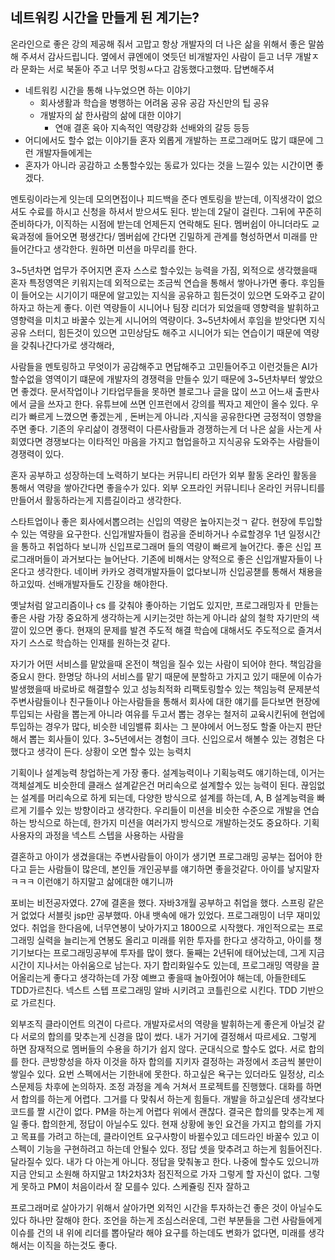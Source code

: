 ## 네트워킹 시간을 만들게 된 계기는?
온라인으로 좋은 강의 제공해 줘서 고맙고
항상 개발자의 더 나은 삶을 위해서 좋은 말씀 해 주셔서 감사드립니다.
옆에서 큐엔에이 엿듯던 비개발자인 사람이 듣고 너무 개발ㅈ라 문화는 서로 북돋아 주고 너무 멋힝ㅆ다고 감동했다고했따.
답변해주셔


- 네트워킹 시간을 통해 나누었으면 하는 이야기
    - 회사생활과 학습을 병행하는 어려움 공유 공감 자신만의 팁 공유
    - 개발자의 삶 한사람의 삶에 대한 이야기
        - 연애 결혼 육아 지속적인 역량강화 선배와의 갈등 등등
- 어디에서도 할수 없는 이야기들 혼자 외롭게 개발하는 프로그래머도 많기 떄문에 그런 개발자들에게는
- 혼자가 아니라 공감하고 소통할수있는 동료가 있다는 것을 느낄수 있는 시간이면 좋겠다.


멘토링이라는게 잇는데 모의면접이나 피드백을 준다 멘토링을 받는데, 이직생각이 없으셔도
수료를 하시고 신청을 하셔서 받으셔도 된다. 받는데 2달이 걸린다. 그뒤에 꾸준히 준비하다가, 이직하는 시점에 받는데
언제든지 연락해도 된다. 멤버쉽이 아니더라도 교육과정에 들어오면 평생간다/ 멤버쉽에 간다면 긴밀하게 
관계를 형성하면서 미래를 만들어간다고 생각한다. 원하면 미션을 마무리를 한다.

3~5년차면 업무가 주어지면 혼자 스스로 할수있는 능력을 가짐, 외적으로 생각했을때 혼자 특정영역은 키워지는데
외적으로는 조금씩 연습을 통해서 쌓아나가면 좋다. 후임들이 들어오는 시기이기 때문에 알고있는 지식을 공유하고
힘든것이 있으면 도와주고 같이하자고 하는게 좋다.
이런 역량들이 시니어나 팀장 리더가 되었을때 영향력을 발휘하고 영향력을 미치고 바꿀수 있는게 시니어의 역량이다.
3~5년차에서 후임을 받앗다면 지식공유 스터디, 힘든것이 있으면 고민상담도 해주고 시니어가 되는 연습이기 때문에 역량을 갖춰나간다가로
생각해라,

사람들을 멘토링하고 무엇이가 공감해주고 면답해주고 고민들어주고 이런것들은 AI가 할수없을 영역이기 떄문에 개발자의 
경쟁력을 만들수 있기 때문에 3~5년차부터 쌓았으면 좋겠다.
문서작업이나 기타업무들을 못하면 블로그나 글을 많이 쓰고 어느새 출판사에서 글을 쓰자고 한다.
유튜브에 쓰면 인프런에서 강의를 찍자고 제안이 올수 있다. 
우리가 빠르게 느꼈으면 좋겠는게 , 돈버는게 아니라 ,지식을 공유한다면 긍정적이 영향을 주면 
좋다. 기존의 우리삶이 경쟁력이 다른사람들과 경쟁하는게 더 나은 삶을 사는게 사회였다면
경쟁보다는 이타적인 마음을 가지고 협업을하고 지식공유 도와주는 사람들이 경쟁력이 있다.

혼자 공부하고 성장하는데 노력하기 보다는 커뮤니티 라던가 외부 활동 온라인 활동을 통해서 역량을 쌓아간다면
좋을수가 있다. 외부 오프라인 커뮤니티나 온라인 커뮤니티를 만들어서 활동하라는게 지름길이라고 생각한다.

스타트업이나 좋은 회사에서뽑으려는 신입의 역량은 높아지는것ㄱ 같다. 현장에 투입할수 있는 역량을 요구한다.
신입개발자들이 컴공을 준비하거나 수료할경우 1년 일정시간을 통하고 취업하다 보니까 신입프로그래머 들의 역량이
빠르게 늘어간다. 좋은 신입 프로그래머들이 과거보다는 늘어난다.
기존에 비해서는 양적으로 좋은 신입개발자들이 나온다고 생각한다. 네이버 카카오 경력개발자들이 없다보니까
신입공챋를 통해서 채용을 하고있따. 선배개발자들도 긴장을 해야한다.

옛날처럼 알고리즘이나 cs 를 갖춰야 좋아하는 기업도 있지만, 프로그래밍자ㅔ 만들는 좋은 사람
가장 중요하게 생각하는게 시키는것만 하는게 아니라 삶의 철학 자기만의 색깔이 있으면 좋다.
현재의 문제를 발견 주도적 해결 학습에 대해서도 주도적으로 즐겨서 자기 스스로 학습하는 인재를 원하는것 같다.


자기가 어떤 서비스를 맡았을때 온전이 책임을 질수 있는 사람이 되어야 한다.
책임감을 중요시 한다. 한명당 하나의 서비스를 맡기 때문에 분할하고 가지고 있기 때문에
이슈가 발생했을때 바로바로 해결할수 있고 성능최적화 리팩토링할수 있는 책임능력 문제분석
주변사람들이나 친구들이나 아는사람들을 통해서 회사에 대한 얘기를 듣다보면
현장에 투입되는 사람을 뽑는게 아니라 여유를 두고서 뽑는 경우는 철저히 교육시킨뒤에 현업에 투입하는 경우가
많다, 비슷한 네임밸류 회사는 그 분야에서 어느정도 할줄 아는지 판단해서 뽑는 회사들이 있다.
3~5년에서는 경험이 크다. 신입으로서 해볼수 있는 경험은 다했다고 생각이 든다.
상황이 오면 할수 있는 능력치

기획이나 설계능력 창업하는게 가장 좋다. 설계능력이나 기획능력도 얘기하는데, 이거는 객체설계도 비슷한데
클래스 설계같은건 머리속으로 설계할수 있는 능력이 된다. 끊임없는 설계를 머리속으로 하게 되는데,
다양한 방식으로 설계를 하는데,  A, B 설계능력을 빠르게 기를수 있는 방향이라고 생각한다.
우리들이 미션을 비슷한 수준으로 개발을 연습하는 방식으로 하는데, 한가지 미션을 여러가지 방식으로 개발하는것도
중요하다. 기획 사용자의 과정을 넥스트 스텝을 사용하는 사람을 

결혼하고 아이가 생겼을대는 주변사람들이 아이가 생기면 프로그래밍 공부는 접어야 한다고 듣는 사람들이 많은데,
본인들 개인공부를 얘기하면 좋을것같다. 아이를 낳지말자 ㅋㅋㅋ 이런얘기 하지말고 삶에대한 얘기니까

포비는 비전공자였다. 27에 결혼을 했다. 자바3개월 공부하고 취업을 했다. 스프링 같은거 없었다 서블릿 jsp만 공부했따.
아내 뱃속에 애가 있었다. 프로그래밍이 너무 재미있었다. 취업을 한다음에, 너무연봉이 낮아가지고 1800으로 시작했다.
개인적으로는 프로그래밍 실력을 늘리는게 연봉도 올리고 미래를 위한 투자를 한다고 생각하고, 아이를 챙기기보다는 프로그래밍공부에
투자를 많이 했다. 둘째는 2년뒤에 태어났는데, 그게 지금 시간이 지나서는 아쉬움으로 남는다.
자기 합리화일수도 있는데, 프로그래밍 역량을 끌어올리는게 좋다고 생각하는데 
가장 예쁘고 좋을때 놀아줬어야 해는데, 
아들한테도 TDD가르친다. 넥스트 스텝 프로그래밍 알바 시키려고 코틀린으로 시킨다. TDD 기반으로 가르친다.

외부조직 클라이언트 의견이 다르다. 개발자로서의 역량을 발휘하는게 좋은게 아닐것 같다
서로의 합의를 맞추는게 신경을 많이 썼다. 내가 거기에 결정해서 따르세요. 그렇게 하면 잠재적으로 멤버들의
수용을 하기가 쉽지 않다. 군대식으로 할수도 없다. 서로 합의를 한다. 큰방향성을 하자
이것을 하자 합의를 지키자 결정하는 과정에서 조금씩 불만이 쌓일수 있다. 요번 스펙에서는
기한내에 못한다. 하고싶은 욕구는 있더라도 일정상, 리소스문제등 차후에 논의하자.
조정 과정을 계속 거쳐서 프로젝트를 진행했다. 대화를 하면서 합의를 하는게 어렵다.
그거를 다 맞춰서 하는게 힘들다. 개발을 하고싶은데 생각보다 코드를 짤 시간이 없다. PM을 하는게 어렵다
위에서 괜찮다. 결국은 합의를 맞추는게 제일 좋다. 합의한게, 정답이 아닐수도 있다.
현재 상황에 놓인 요건을 가지고 합의를 가지고 목표를 가려고 하는데, 클라이언트 요구사항이 바뀔수있고
데드라인 바꿀수 있고 이 스펙이 기능을 구현하려고 하는데 안될수 있다.
정답 셋을 맞추려고 하는게 힘들어진다. 달라질수 있다. 내가 다 아는게 아니다. 정답을 맞춰놓고 한다.
나중에 할수도 있으니까 지금 안되고 소원해 하지말고 1차2차3차 점진적으로 가자
그렇게 할 자신이 없다. 그렇게 못하고 PM이 처음이라서 잘 모를수 있다. 스케쥴링 진자 잘하고

프로그래머로 살아가기 위해서 살아가면 외적인 시간을 투자하는건 좋은 것이 아닐수도 있다 하나만 잘해야 한다.
조언을 하는게 조심스러운데, 그런 부분들을 그런 사람들에게 이슈를 건의 내 위에 리더를 뽑아달라 해야
요구를 하는데도 변화가 없다면, 미래를 생각해서는 이직을 하는것도 좋다. 